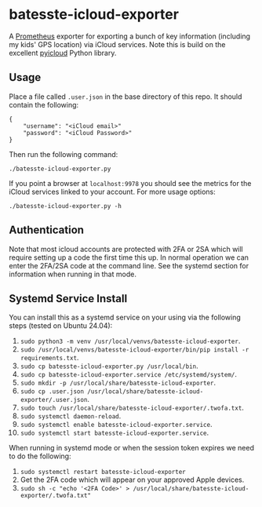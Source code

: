 # batesste-icloud-exporter

A [Prometheus][ref-prom] exporter for exporting a bunch of key
information (including my kids' GPS location) via iCloud
services. Note this is build on the excellent [pyicloud][ref-pyicloud]
Python library.

## Usage

Place a file called ```.user.json``` in the base directory of this
repo. It should contain the following:
```
{
    "username": "<iCloud email>"
    "password": "<iCloud Password>"
}
```
Then run the following command:
```
./batesste-icloud-exporter.py
```
If you point a browser at ```localhost:9978``` you should see the
metrics for the iCloud services  linked to your account. For more
usage options:
```
./batesste-icloud-exporter.py -h
```

## Authentication

Note that most icloud accounts are protected with 2FA or 2SA which
will require setting up a code the first time this up. In normal
operation we can enter the 2FA/2SA code at the command line. See the
systemd section for information when running in that mode.

## Systemd Service Install

You can install this as a systemd service on your using via the
following steps (tested on Ubuntu 24.04):

1. ```sudo python3 -m venv /usr/local/venvs/batesste-icloud-exporter```.
1. ```sudo /usr/local/venvs/batesste-icloud-exporter/bin/pip install -r requirements.txt```.
1. ```sudo cp batesste-icloud-exporter.py /usr/local/bin```.
1. ```sudo cp batesste-icloud-exporter.service /etc/systemd/system/```.
1. ```sudo mkdir -p /usr/local/share/batesste-icloud-exporter```.
1. ```sudo cp .user.json /usr/local/share/batesste-icloud-exporter/.user.json```.
1. ```sudo touch /usr/local/share/batesste-icloud-exporter/.twofa.txt```.
1. ```sudo systemctl daemon-reload```.
1. ```sudo systemctl enable batesste-icloud-exporter.service```.
1. ```sudo systemctl start batesste-icloud-exporter.service```.

When running in systemd mode or when the session token expires we need
to do the following:

1. ```sudo systemctl restart batesste-icloud-exporter```
1. Get the 2FA code which will appear on your approved Apple devices.
1. ```sudo sh -c "echo '<2FA Code>' > /usr/local/share/batesste-icloud-exporter/.twofa.txt"```

[ref-prom]: https://prometheus.io/
[ref-pyicloud]: https://github.com/picklepete/pyicloud
